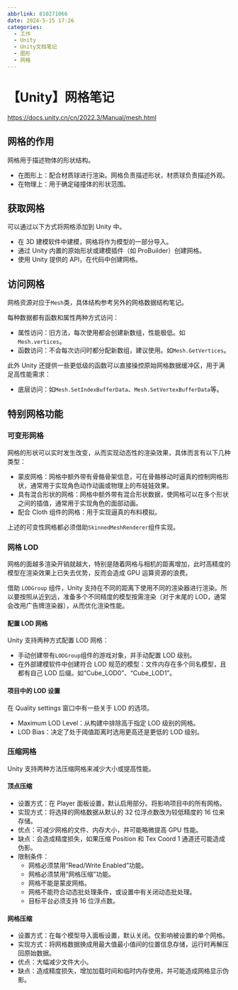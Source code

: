 ```yaml
---
abbrlink: 810271066
date: 2024-5-15 17:26
categories:
  - 工作
  - Unity
  - Unity文档笔记
  - 图形
  - 网格
---
```


# 【Unity】网格笔记

https://docs.unity.cn/cn/2022.3/Manual/mesh.html

## 网格的作用

网格用于描述物体的形状结构。

- 在图形上：配合材质球进行渲染。网格负责描述形状，材质球负责描述外观。
- 在物理上：用于确定碰撞体的形状范围。

## 获取网格

可以通过以下方式将网格添加到 Unity 中。

- 在 3D 建模软件中建模，网格将作为模型的一部分导入。
- 通过 Unity 内置的原始形状或建模插件（如 ProBuilder）创建网格。
- 使用 Unity 提供的 API，在代码中创建网格。

## 访问网格

网格资源对应于`Mesh`类，具体结构参考另外的网格数据结构笔记。

每种数据都有函数和属性两种方式访问：

- 属性访问：旧方法，每次使用都会创建新数组，性能极低。如`Mesh.vertices`。
- 函数访问：不会每次访问时都分配新数组，建议使用。如`Mesh.GetVertices`。

此外 Unity 还提供一些更低级的函数可以直接操控原始网格数据缓冲区，用于满足高性能需求：

- 底层访问：如`Mesh.SetIndexBufferData`、`Mesh.SetVertexBufferData`等。

## 特别网格功能

### 可变形网格

网格的形状可以实时发生改变，从而实现动态性的渲染效果，具体而言有以下几种类型：

- 蒙皮网格：网格中额外带有骨骼骨架信息，可在骨骼移动时逼真的控制网格形状，通常用于实现角色动作动画或物理上的布娃娃效果。
- 具有混合形状的网格：网格中额外带有混合形状数据，使网格可以在多个形状之间的插值，通常用于实现角色的面部动画。
- 配合 Cloth 组件的网格：用于实现逼真的布料模拟。

上述的可变性网格都必须借助`SkinnedMeshRenderer`组件实现。

### 网格 LOD

网格的面越多渲染开销就越大，特别是随着网格与相机的距离增加，此时高精度的模型在渲染效果上已失去优势，反而会造成 GPU 运算资源的浪费。

借助 `LODGroup` 组件，Unity 支持在不同的距离下使用不同的渲染器进行渲染。所以要按照从近到远，准备多个不同精度的模型按需渲染（对于末尾的 LOD，通常会改用广告牌渲染器），从而优化渲染性能。

#### 配置 LOD 网格

Unity 支持两种方式配置 LOD 网格：

- 手动创建带有`LODGroup`组件的游戏对象，并手动配置 LOD 级别。
- 在外部建模软件中创建符合 LOD 规范的模型：文件内存在多个同名模型，且都有自己 LOD 后缀。如“Cube_LOD0”、“Cube_LOD1”。

#### 项目中的 LOD 设置

在 Quality settings 窗口中有一些关于 LOD 的选项。

- Maximum LOD Level：从构建中排除高于指定 LOD 级别的网格。
- LOD Bias：决定了处于阈值距离时选用更高还是更低的 LOD 级别。

### 压缩网格

Unity 支持两种方法压缩网格来减少大小或提高性能。

#### 顶点压缩

- 设置方式：在 Player 面板设置，默认启用部分。将影响项目中的所有网格。
- 实现方式：将选择的网格数据从默认的 32 位浮点数改为较低精度的 16 位来存储。
- 优点：可减少网格的文件、内存大小，并可能略微提高 GPU 性能。
- 缺点：会造成精度损失，如果压缩 Position 和 Tex Coord 1 通道还可能造成伪影。
- 限制条件：
  - 网格必须禁用“Read/Write Enabled”功能。
  - 网格必须禁用“网格压缩”功能。
  - 网格不能是蒙皮网格。
  - 网格不能符合动态批处理条件，或设置中有关闭动态批处理。
  - 目标平台必须支持 16 位浮点数。

#### 网格压缩

- 设置方式：在每个模型导入面板设置，默认关闭。仅影响被设置的单个网格。
- 实现方式：将网格数据换成用最大值最小值间的位置信息存储，运行时再解压回原始数据。
- 优点：大幅减少文件大小。
- 缺点：造成精度损失，增加加载时间和临时内存使用，并可能造成网格显示伪影。
